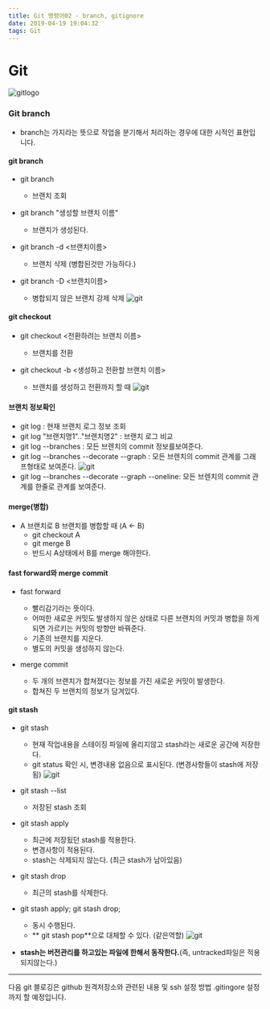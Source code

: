 ```yaml
---
title: Git 명령어02 - branch, gitignore 
date: 2019-04-19 19:04:32
tags: Git
---
```

# Git 
![gitlogo](/images/git_logo.png)

### Git branch
- branch는 가지라는 뜻으로 작업을 분기해서 처리하는 경우에 대한 시적인 표현입니다.

#### git branch
- git branch
    - 브랜치 조회

- git branch "생성할 브랜치 이름"
    - 브랜치가 생성된다.
    
- git branch -d <브랜치이름\>
    - 브랜치 삭제 (병합된것만 가능하다.)
    
- git branch -D <브랜치이름\>
    - 병합되지 않은 브랜치 강제 삭제
    ![git](/images/git/git02-3.png)

#### git checkout
- git checkout <전환하려는 브랜치 이름\>
    - 브랜치를 전환 

- git checkout -b <생성하고 전환할 브랜치 이름\>
    - 브랜치를 생성하고 전환까지 할 때
    ![git](/images/git/git02-2.png)
    

#### 브랜치 정보확인
- git log : 현재 브랜치 로그 정보 조회
- git log "브랜치명1".."브랜치명2" : 브랜치 로그 비교
- git log \--branches : 모든 브렌치의 commit 정보를보여준다. 
- git log \--branches \--decorate \--graph : 모든 브렌치의 commit 관계를 그래프형태로 보여준다.
    ![git](/images/git/git02-1.png)
- git log \--branches \--decorate \--graph \--oneline:  모든 브렌치의 commit 관계를 한줄로 관계를 보여준다.

#### merge(병합)
- A 브랜치로 B 브랜치를 병합할 때 (A ← B)
    - git checkout A
    - git merge B
    - 반드시 A상태에서 B를 merge 해야한다.

####  fast forward와 merge commit
- fast forward
    - 빨리감기라는 뜻이다.
    - 어떠한 새로운 커밋도 발생하지 않은 상태로 다른 브랜치의 커밋과 병합을 하게되면 가르키는 커밋의 방향만 바꿔준다.
    - 기존의 브랜치를 지운다.
    - 별도의 커밋을 생성하지 않는다.

- merge commit
    - 두 개의 브랜치가 합쳐졌다는 정보를 가진 새로운 커밋이 발생한다.
    - 합쳐진 두 브랜치의 정보가 담겨있다.

#### git stash
- git stash
    - 현재 작업내용을 스테이징 파일에 올리지않고 stash라는 새로운 공간에 저장한다.
    - git status 확인 시, 변경내용 없음으로 표시된다. (변경사항들이 stash에 저장됨)
    ![git](/images/git/git02-4.png)
    
- git stash \--list
    - 저장된 stash 조회
- git stash apply
    - 최근에 저장됬던 stash를 적용한다.
    - 변경사항이 적용된다.
    - stash는 삭제되지 않는다. (최근 stash가 남아있음)
- git stash drop
    - 최근의 stash를 삭제한다. 
    
- git stash apply; git stash drop;
    - 동시 수행된다.
    - ** git stash pop**으로 대체할 수 있다. (같은역할)
    ![git](/images/git/git02-5.png)
    
- **stash는 버전관리를 하고있는 파일에 한해서 동작한다.**(즉, untracked파일은 적용 되지않는다.)

---
다음 git 블로깅은 github 원격저장소와 관련된 내용 및 ssh 설정 방법 .gitingore 설정까지 할 예정입니다. 

<br><br>

 